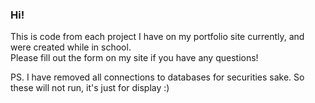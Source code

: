 <h3>Hi!</h3>
<p>
This is code from each project I have on my portfolio site currently, and were created while in school.
<br />
Please fill out the form on my site if you have any questions!</p>

<p>PS. I have removed all connections to databases for securities sake. So these will not run, it's just for display :)</p>
